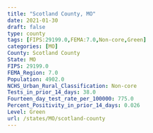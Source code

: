 ```yaml
---
title: "Scotland County, MO"
date: 2021-01-30
draft: false
type: county
tags: [FIPS:29199.0,FEMA:7.0,Non-core,Green]
categories: [MO]
County: Scotland County
State: MO
FIPS: 29199.0
FEMA_Region: 7.0
Population: 4902.0
NCHS_Urban_Rural_Classification: Non-core
Tests_in_prior_14_days: 38.0
Fourteen_day_test_rate_per_100000: 775.0
Percent_Positivity_in_prior_14_days: 0.026
Level: Green
url: /states/MO/scotland-county
---
```




